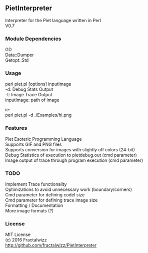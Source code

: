 ## PietInterpreter
Interpreter for the Piet language written in Perl<br>
V0.7

### Module Dependencies
GD<br>
Data::Dumper<br>
Getopt::Std

### Usage
perl piet.pl [options] inputImage<br>
  -d: Debug Stats Output<br>
  -t: Image Trace Output<br>
  inputImage: path of image<br>
  
ie:<br>
perl piet.pl -d ./Examples/hi.png

### Features
Piet Esoteric Programming Language<br>
Supports GIF and PNG files<br>
Supports conversion for images with slightly off colors (24-bit)<br>
Debug Statistics of execution to pietdebug.out (cmd parameter)<br>
Image output of trace through program execution (cmd parameter)

### TODO
Implement Trace functionality<br>
Optimizations to avoid unnecessary work (boundary/corners)<br>
Cmd parameter for defining codel size<br>
Cmd parameter for defining trace image size<br>
Formatting / Documentation<br>
More image formats (?)

### License
MIT License<br>
(c) 2016 Fractalwizz<br>
http://github.com/fractalwizz/PietInterpreter